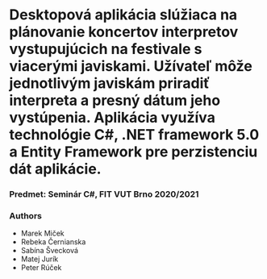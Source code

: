 # Desktopová aplikácia slúžiaca na plánovanie koncertov interpretov vystupujúcich na festivale s viacerými javiskami. Užívateľ môže jednotlivým javiskám priradiť interpreta a presný dátum jeho vystúpenia. Aplikácia využíva technológie C#, .NET framework 5.0 a Entity Framework pre perzistenciu dát aplikácie. 

### Predmet: Seminár C#, FIT VUT Brno 2020/2021

### Authors

* Marek Miček
* Rebeka Černianska
* Sabína Švecková
* Matej Jurík
* Peter Rúček
